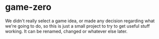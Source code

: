 game-zero
=========

We didn't really select a game idea, or made any decision regarding what we're going to do, so this is just a small project to try to get useful stuff working. It can be renamed, changed or whatever else later.